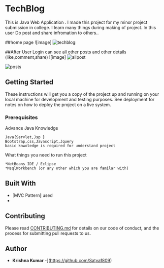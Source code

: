 # TechBlog

This is Java Web Application .
I made this project for my minor project submission in  college.
I learn many things during making of project.
In this user Do post and share infromation to others..


##home page 
![image]
![techblog](https://user-images.githubusercontent.com/63902621/82149019-72a07200-9873-11ea-8e58-b5b88dd58236.jpg)

##After User Login can see all other posts and other details (like,comment,share)
![image]
![allpost](https://user-images.githubusercontent.com/63902621/82150066-792fe900-9875-11ea-9486-368474236851.jpg)


![posts](https://user-images.githubusercontent.com/63902621/82150973-b2695880-9877-11ea-8a93-e05d12facca5.gif)





## Getting Started

These instructions will get you a copy of the project up and running on your local machine for development and testing purposes. See deployment for notes on how to deploy the project on a live system.

### Prerequisites

Advance Java Knowledge
```
Java{Servlet,Jsp }
Bootstrap,css,Javascript,Jquery
basic knwoledge is required for understand project

```

What things you need to run this project 

```
*NetBeans IDE / Eclipse 
*MsqlWorkbench (or any other which you are familar with)

```


## Built With

* [MVC Pattern]  used
* 


## Contributing

Please read [CONTRIBUTING.md](https://github.com/yadavkrishna/TechBlog/contributors) for details on our code of conduct, and the process for submitting pull requests to us.

## Author

* **Krishna Kumar** -](https://github.com/Satya1809)

